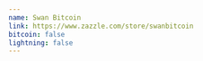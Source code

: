 ```yaml
---
name: Swan Bitcoin
link: https://www.zazzle.com/store/swanbitcoin
bitcoin: false
lightning: false
---
```

